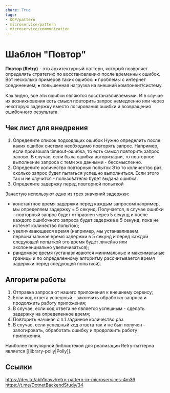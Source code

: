 ```yaml
---
share: True
tags: 
- OOP/pattern
- microservice/pattern
- microservice/communication
---
```

# Шаблон "Повтор"
**Повтор (Retry)** - это архитектурный паттерн, который позволяет определять стратегию по восстановлению после временных ошибок.
Вот несколько примеров таких ошибок:
⦁ проблемы с интернет соединением;
⦁ повышенная нагрузка на внешний компонент/систему.

Как видно, все эти ошибки являются восстанавливаемыми. И в случае их возникновения есть смысл повторить запрос немедленно или через некоторую задержку вместо логирования ошибки и возвращения ошибочного результата.

## Чек лист для внедрения
1. Определите список подходящих ошибок
	Нужно определить после каких ошибок системе необходимо повторять запрос. Например, если произошла timeout-ошибка, то есть смысл повторить запрос заново. В случае, если была ошибка авторизации, то повторное выполнение запроса с теми же данными - бессмысленно.
1. Определите количество повторных попыток
	Это то количество раз, сколько запрос будет пытаться успешно выполниться. Если этого так и не случится - пользователю будет выдана ошибка.
1. Определите задержку перед повторной попыткой

Зачастую используют одно из трех значений задержки:
- константное время задержки перед каждым запросом(например, мы определяем задержку = 5 секунд. Получается, в случае ошибки - повторный запрос будет отправлен через 5 секунд и после каждого ошибочного запроса будет задержка в 5 секунд, пока не истечет количество попыток);
- увеличивающееся время (например, мы устанавливаем первоначальное время задержки в 5 секунд и перед каждой следующей попыткой это время будет линейно или экспоненциально увеличиваться);
- рандомное время (устанавливаются минимальные и максимальные границы и по определенному алгоритму рассчитывается время задержки перед следующей попыткой).

## Алгоритм работы
1. Отправка запроса от нашего приложения к внешнему сервису;
2. Если код ответа успешный - закончить обработку запроса и продолжить работу приложения;
3. В случае, если код ответа не является успешным - сделать задержку на определенное время;
4. Повторить начиная с п.1 заданное количество раз
5. В случае, если успешный код ответа так и не был получен - залогировать, обработать ошибку и продолжить работу приложения.

Наиболее популярной библиотекой для реализации Retry-паттерна является [[library-polly|Polly]].

## Ссылки
https://dev.to/abh1navv/retry-pattern-in-microservices-4m39
https://t.me/DotnetBackendStudy/34